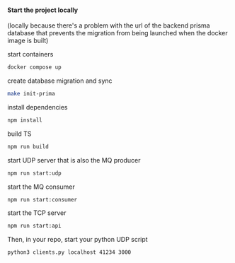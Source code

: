 #### Start the project locally

(locally because there's a problem with the url of the backend prisma database that prevents the migration from being launched when the docker image is built)

start containers

```sh
docker compose up
```

create database migration and sync

```sh
make init-prima
```

install dependencies

```sh
npm install
```

build TS

```sh
npm run build
```

start UDP server that is also the MQ producer

```sh
npm run start:udp
```

start the MQ consumer

```sh
npm run start:consumer
```

start the TCP server

```sh
npm run start:api
```

Then, in your repo, start your python UDP script

```sh
python3 clients.py localhost 41234 3000
```
